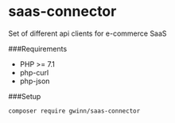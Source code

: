 saas-connector
==============

Set of different api clients for e-commerce SaaS

###Requirements

* PHP >= 7.1
* php-curl
* php-json

###Setup
```
composer require gwinn/saas-connector
```
